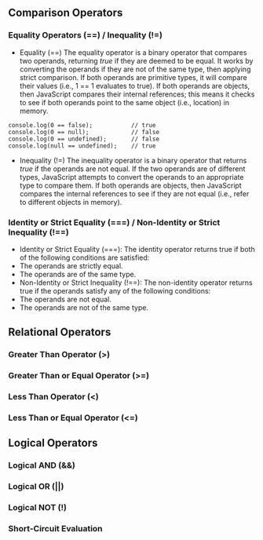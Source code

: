 ## Comparison Operators

### Equality Operators (==) / Inequality (!=)
* Equality (==)
The equality operator is a binary operator that compares two operands, returning _true_ if they are deemed to be equal. It works by converting the operands if they are not of the same type, then applying strict comparison. If both operands are primitive types, it will compare their values (i.e., 1 == 1 evaluates to true). If both operands are objects, then JavaScript compares their internal references; this means it checks to see if both operands point to the same object (i.e., location) in memory.
```
console.log(0 == false);           // true
console.log(0 == null);            // false      
console.log(0 == undefined);       // false
console.log(null == undefined);    // true
```
* Inequality (!=)
The inequality operator is a binary operator that returns _true_ if the operands are not equal. If the two operands are of different types, JavaScript attempts to convert the operands to an appropriate type to compare them. If both operands are objects, then JavaScript compares the internal references to see if they are not equal (i.e., refer to different objects in memory).

### Identity or Strict Equality (===) / Non-Identity or Strict Inequality (!==)
* Identity or Strict Equality (===): The identity operator returns true if both of the following conditions are satisfied:
* The operands are strictly equal.
* The operands are of the same type.
* Non-Identity or Strict Inequality (!==): The non-identity operator returns true if the operands satisfy any of the following conditions:
* The operands are not equal.
* The operands are not of the same type.

## Relational Operators
### Greater Than Operator (>)
### Greater Than or Equal Operator (>=)
### Less Than Operator (<)
### Less Than or Equal Operator (<=)


## Logical Operators
### Logical AND (&&)
### Logical OR (||)
### Logical NOT (!)
### Short-Circuit Evaluation
